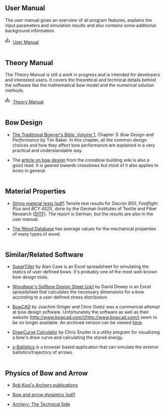 ## User Manual

The user manual gives an overview of all program features, explains the input parameters and simulation results and also contains some additional background information.

<a href="../files/user_manual.pdf" class="downloadlink"><img src="../img/download.svg" style="width: 15px; margin: 0px 10px 5px 0px">User Manual</a>
<br><br>

## Theory Manual

The Theory Manual is still a work in progress and is intended for developers and interested users.
It covers the theoretical and technical details behind the software like the mathematical bow model and the numerical solution methods.

<a href="../files/theory_manual.pdf" class="downloadlink"><img src="../img/download.svg" style="width: 15px; margin: 0px 10px 5px 0px">Theory Manual</a>
<br><br>

## Bow Design

* [The Traditional Bowyer's Bible, Volume 1](https://books.google.com/books?id=2O0amwEACAAJ), Chapter 3: *Bow Design and Performance* by Tim Baker.
In this chapter, all the common design choices and how they affect bow performance are explained in a very practical and understandable way.

* The [article on bow design](http://crossbow.wikia.com/wiki/Bow_design) from the crossbow building wiki is also a good read.
It is geared towards crossbows but most of it also applies to bows in general.
<br><br>

## Material Properties

* [String material tests [pdf]](../files/test_report_ditf.pdf) Tensile test results for *Dacron B50*, *Fastflight Plus* and *BCY 452X*, done by the German Institutes of Textile and Fiber Research ([DITF](https://www.ditf.de/)). The report is German, but the results are also in the user manual.

* [The Wood Database](https://www.wood-database.com/) has average values for the mechanical properties of many types of wood.
<br><br>

## Similar/Related Software

* [SuperTiller](http://www.buildyourownbow.com/build-alongs/how-to-use-supertiller-build-along/) by Alan Case is an Excel spreadsheet for simulating the statics of user-defined bows.
It's probably one of the most well-known bow design tools.

* [Woodbear's Selfbow Design Sheet [zip]](files/woodbears-selfbow-design-sheet.zip) by David Dewey is an Excel spreadsheet that calculates the necessary dimensions for a bow according to a user-defined stress distribution.

* [BowCAD](https://www.indiegogo.com/projects/bowcad#/) by Joachim Gröger and Chris Goetz was a commercial attempt at bow design software. Unfortunately the software as well as their website [http://www.bowcad.com/](http://www.bowcad.com/) seem to be no longer available. An archived version can be viewed [here](https://web.archive.org/web/20141219170039/http://www.bowcad.com/?page_id=69).

* [DrawCurve Calculator](http://www-personal.umich.edu/~cdsnyder/drawcurve/) by Chris Snyder is a utility program for visualizing a bow's draw curve and calculating the stored energy.

* [x-Ballistics](http://www.x-ballistics.eu/cms/home/) is a browser based application that can simulate the exterior ballistics/trajectory of arrows.
<br><br>

## Physics of Bow and Arrow

* [Bob Kooi's Archery publications](https://www.bio.vu.nl/thb/users/kooi/)

* [Bow and arrow dynamics [pdf]](http://www.outlab.it/doc/marlow81.pdf)

* [Archery: The Technical Side](https://books.google.com/books?id=fa0FPQAACAAJ)
